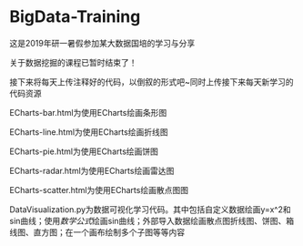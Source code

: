 # BigData-Training
这是2019年研一暑假参加某大数据国培的学习与分享

关于数据挖掘的课程已暂时结束了！

接下来将每天上传注释好的代码，以倒叙的形式吧~同时上传接下来每天新学习的代码资源

ECharts-bar.html为使用ECharts绘画条形图

ECharts-line.html为使用ECharts绘画折线图

ECharts-pie.html为使用ECharts绘画饼图

ECharts-radar.html为使用ECharts绘画雷达图

ECharts-scatter.html为使用ECharts绘画散点图图

DataVisualization.py为数据可视化学习代码。其中包括自定义数据绘画y=x^2和sin曲线；使用$数学公式$绘画sin曲线；外部导入数据绘画散点图折线图、饼图、箱线图、直方图；在一个画布绘制多个子图等等内容

